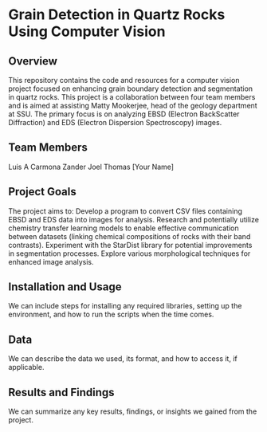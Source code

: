 # Grain Detection in Quartz Rocks Using Computer Vision

## Overview
This repository contains the code and resources for a computer vision project focused on enhancing grain boundary detection and segmentation in quartz rocks. This project is a collaboration between four team members and is aimed at assisting Matty Mookerjee, head of the geology department at SSU. The primary focus is on analyzing EBSD (Electron BackScatter Diffraction) and EDS (Electron Dispersion Spectroscopy) images.

## Team Members
Luis A Carmona
Zander
Joel Thomas
[Your Name]

## Project Goals
The project aims to:
Develop a program to convert CSV files containing EBSD and EDS data into images for analysis.
Research and potentially utilize chemistry transfer learning models to enable effective communication between datasets (linking chemical compositions of rocks with their band contrasts).
Experiment with the StarDist library for potential improvements in segmentation processes.
Explore various morphological techniques for enhanced image analysis.

## Installation and Usage
We can include steps for installing any required libraries, setting up the environment, and how to run the scripts when the time comes.

## Data
We can describe the data we used, its format, and how to access it, if applicable.

## Results and Findings
We can summarize any key results, findings, or insights we gained from the project.


